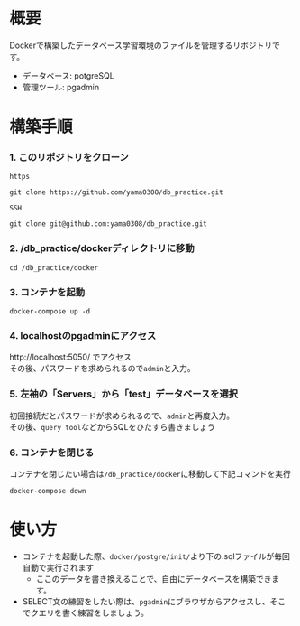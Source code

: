 # 概要

Dockerで構築したデータベース学習環境のファイルを管理するリポジトリです。

- データベース: potgreSQL
- 管理ツール: pgadmin

# 構築手順

### 1. このリポジトリをクローン

`https`
```
git clone https://github.com/yama0308/db_practice.git
```

`SSH`
```
git clone git@github.com:yama0308/db_practice.git
```

### 2. /db_practice/dockerディレクトリに移動

```
cd /db_practice/docker
```

### 3. コンテナを起動

```
docker-compose up -d
```

### 4. localhostのpgadminにアクセス

http://localhost:5050/ でアクセス  
その後、パスワードを求められるので`admin`と入力。

### 5. 左袖の「Servers」から「test」データベースを選択

初回接続だとパスワードが求められるので、`admin`と再度入力。  
その後、`query tool`などからSQLをひたすら書きましょう

### 6. コンテナを閉じる

コンテナを閉じたい場合は`/db_practice/docker`に移動して下記コマンドを実行
```
docker-compose down
```

# 使い方

- コンテナを起動した際、`docker/postgre/init/`より下の.sqlファイルが毎回自動で実行されます
    - ここのデータを書き換えることで、自由にデータベースを構築できます。
- SELECT文の練習をしたい際は、`pgadmin`にブラウザからアクセスし、そこでクエリを書く練習をしましょう。